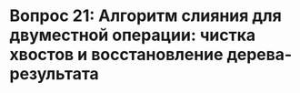 # Вопрос 21: Алгоритм слияния для двуместной операции: чистка хвостов и восстановление дерева-результата

